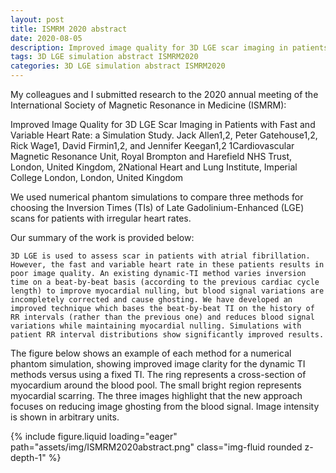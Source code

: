 ```yaml
---
layout: post
title: ISMRM 2020 abstract
date: 2020-08-05
description: Improved image quality for 3D LGE scar imaging in patients with fast and variable heart rate: a simulation study.
tags: 3D LGE simulation abstract ISMRM2020
categories: 3D LGE simulation abstract ISMRM2020
---
```


My colleagues and I submitted research to the 2020 annual meeting of the International Society of Magnetic Resonance in Medicine (ISMRM):

Improved Image Quality for 3D LGE Scar Imaging in Patients with Fast and Variable Heart Rate: a Simulation Study.
Jack Allen1,2, Peter Gatehouse1,2, Rick Wage1, David Firmin1,2, and Jennifer Keegan1,2
1Cardiovascular Magnetic Resonance Unit, Royal Brompton and Harefield NHS Trust, London, United Kingdom, 2National Heart and Lung Institute, Imperial College London, London, United Kingdom

We used numerical phantom simulations to compare three methods for choosing the Inversion Times (TIs) of Late Gadolinium-Enhanced (LGE) scans for patients with irregular heart rates.

Our summary of the work is provided below:

    3D LGE is used to assess scar in patients with atrial fibrillation. However, the fast and variable heart rate in these patients results in poor image quality. An existing dynamic-TI method varies inversion time on a beat-by-beat basis (according to the previous cardiac cycle length) to improve myocardial nulling, but blood signal variations are incompletely corrected and cause ghosting. We have developed an improved technique which bases the beat-by-beat TI on the history of RR intervals (rather than the previous one) and reduces blood signal variations while maintaining myocardial nulling. Simulations with patient RR interval distributions show significantly improved results.

The figure below shows an example of each method for a numerical phantom simulation, showing improved image clarity for the dynamic TI methods versus using a fixed TI. The ring represents a cross-section of myocardium around the blood pool. The small bright region represents myocardial scarring. The three images highlight that the new approach focuses on reducing image ghosting from the blood signal. Image intensity is shown in arbitrary units.

<div class="row mt-3">
    <div class="col-sm mt-3 mt-md-0">
        {% include figure.liquid loading="eager" path="assets/img/ISMRM2020abstract.png" class="img-fluid rounded z-depth-1" %}
    </div>
</div>
<div class="caption">
</div>
